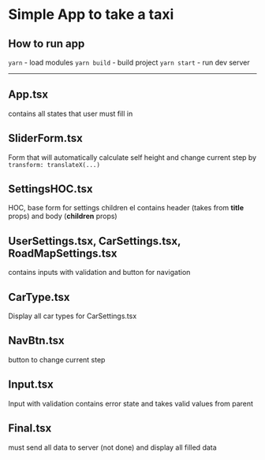 # Simple App to take a taxi

## How to run app

`yarn` - load modules
`yarn build` - build project
`yarn start` - run dev server

---

## App.tsx

contains all states that user must fill in

## SliderForm.tsx

Form that will automatically calculate self height
and change current step by `transform: translateX(...)`

## SettingsHOC.tsx

HOC, base form for settings children el
contains header (takes from **title** props) and body (**children** props)

## UserSettings.tsx, CarSettings.tsx, RoadMapSettings.tsx

contains inputs with validation
and button for navigation

## CarType.tsx

Display all car types for CarSettings.tsx

## NavBtn.tsx

button to change current step

## Input.tsx

Input with validation
contains error state
and takes valid values from parent

## Final.tsx
must send all data to server (not done)
and display all filled data